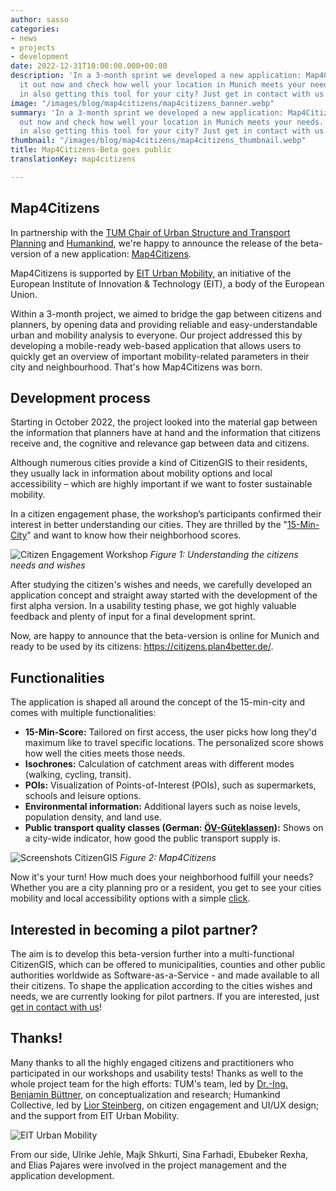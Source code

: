 ```yaml
---
author: sasso
categories:
- news
- projects
- development
date: 2022-12-31T10:00:00.000+00:00
description: 'In a 3-month sprint we developed a new application: Map4Citizens. Try
  it out now and check how well your location in Munich meets your needs. Interested
  in also getting this tool for your city? Just get in contact with us!'
image: "/images/blog/map4citizens/map4citizens_banner.webp"
summary: 'In a 3-month sprint we developed a new application: Map4Citizens. Try it
  out now and check how well your location in Munich meets your needs. Interested
  in also getting this tool for your city? Just get in contact with us!'
thumbnail: "/images/blog/map4citizens/map4citizens_thumbnail.webp"
title: Map4Citizens-Beta goes public
translationKey: map4citizens

---
```

## Map4Citizens

In partnership with the [TUM Chair of Urban Structure and Transport Planning](https://www.mos.ed.tum.de/sv/startseite/ "TUM Chair of Urban Structure and Transport Planning") and [Humankind](https://www.humankind.city/ "Humankind"), we're happy to announce the release of the beta-version of a new application: [Map4Citizens](https://citizens.plan4better.de/ "Try it out!").

Map4Citizens is supported by [EIT Urban Mobility](https://www.eiturbanmobility.eu/ "EIT Urban Mobility"), an initiative of the European Institute of Innovation & Technology (EIT), a body of the European Union.

Within a 3-month project, we aimed to bridge the gap between citizens and planners, by opening data and providing reliable and easy-understandable urban and mobility analysis to everyone. Our project addressed this by developing a mobile-ready web-based application that allows users to quickly get an overview of important mobility-related parameters in their city and neighbourhood. That's how Map4Citizens was born.

## Development process

Starting in October 2022, the project looked into the material gap between the information that planners have at hand and the information that citizens receive and, the cognitive and relevance gap between data and citizens.

Although numerous cities provide a kind of CitizenGIS to their residents, they usually lack in information about mobility options and local accessibility – which are highly important if we want to foster sustainable mobility.

In a citizen engagement phase, the workshop’s participants confirmed their interest in better understanding our cities. They are thrilled by the "[15-Min-City](https://www.eiturbanmobility.eu/wp-content/uploads/2022/11/EIT-UrbanMobilityNext9_15-min-City_144dpi.pdf "Learn more about the 15-Min-City Concept")" and want to know how their neighborhood scores.

![Citizen Engagement Workshop](/images/blog/map4citizens/workshop.webp "Insights from our Citizen Engagement Workshop")
_Figure 1: Understanding the citizens needs and wishes_

After studying the citizen's wishes and needs, we carefully developed an application concept and straight away started with the development of the first alpha version. In a usability testing phase, we got highly valuable feedback and plenty of input for a final development sprint.

Now, are happy to announce that the beta-version is online for Munich and ready to be used by its citizens: https://citizens.plan4better.de/.

## Functionalities

The application is shaped all around the concept of the 15-min-city and comes with multiple functionalities:

- **15-Min-Score:** Tailored on first access, the user picks how long they'd maximum like to travel specific locations. The personalized score shows how well the cities meets those needs.
- **Isochrones:** Calculation of catchment areas with different modes (walking, cycling, transit).
- **POIs:** Visualization of Points-of-Interest (POIs), such as supermarkets, schools and leisure options.
- **Environmental information:** Additional layers such as noise levels, population density, and land use.
- **Public transport quality classes (German: [ÖV-Güteklassen](/en/docs/oev_gueteklasse/ "About ÖV-Güteklassen")):** Shows on a city-wide indicator, how good the public transport supply is.

![Screenshots CitizenGIS](/images/blog/map4citizens/Mockups.webp "CitizenGIS")
_Figure 2: Map4Citizens_

Now it's your turn! How much does your neighborhood fulfill your needs? Whether you are a city planning pro or a resident, you get to see your cities mobility and local accessibility options with a simple [click](https://citizens.plan4better.de/ "Visit Map4Citizens").

## Interested in becoming a pilot partner?

The aim is to develop this beta-version further into a multi-functional CitizenGIS, which can be offered to municipalities, counties and other public authorities worldwide as Software-as-a-Service - and made available to all their citizens. To shape the application according to the cities wishes and needs, we are currently looking for pilot partners. If you are interested, just [get in contact with us](/en/contact/ "Contact")!

## Thanks!

Many thanks to all the highly engaged citizens and practitioners who participated in our workshops and usability tests!
Thanks as well to the whole project team for the high efforts: TUM's team, led by [Dr.-Ing. Benjamin Büttner](https://www.linkedin.com/in/benjamin-b%C3%BCttner-3432ba52/), on conceptualization and research; Humankind Collective, led by [Lior Steinberg](https://www.linkedin.com/in/liorsteinberg/), on citizen engagement and UI/UX design; and the support from EIT Urban Mobility.

![EIT Urban Mobility](/images/blog/map4citizens/eit.webp "EIT Urban Mobility")

From our side, Ulrike Jehle, Majk Shkurti, Sina Farhadi, Ebubeker Rexha, and Elias Pajares were involved in the project management and the application development.